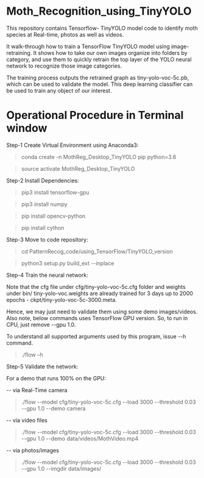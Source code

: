 # Moth_Recognition_using_TinyYOLO
This repository contains Tensorflow- TinyYOLO model code to identify moth species at Real-time, photos as well as videos. 

It walk-through how to train a TensorFlow TinyYOLO model using image-retraining. It shows how to take our own images organize into folders by category, and use them to quickly retrain the top layer of the YOLO neural network to recognize those image categories. 

The training process outputs the retrained graph as tiny-yolo-voc-5c.pb, which can be used to validate the model. This deep learning classifier can be used to train any object of our interest.

# Operational Procedure in Terminal window

Step-1 Create Virtual Environment using Anaconda3:

> conda create -n MothReg_Desktop_TinyYOLO pip python=3.6

> source activate MothReg_Desktop_TinyYOLO

Step-2 Install Dependencies:

> pip3 install tensorflow-gpu

> pip3 install numpy

> pip install opencv-python

> pip install cython

Step-3 Move to code repository:

> cd PatternRecog_code/using_TensorFlow/TinyYOLO_version

> python3 setup.py build_ext --inplace

Step-4 Train the neural network:

Note that the cfg file under cfg/tiny-yolo-voc-5c.cfg folder and weights under bin/ tiny-yolo-voc.weights are already trained for 3 days up to 2000 epochs - ckpt/tiny-yolo-voc-5c-3000.meta. 

Hence, we may just need to validate them using some demo images/videos. Also note, below commands uses TensorFlow GPU version. So, to run in CPU, just remove --gpu 1.0. 

To understand all supported arguments used by this program, issue --h command.

> ./flow –h

Step-5 Validate the network:

For a demo that runs 100% on the GPU:

-- via Real-Time camera
> ./flow --model cfg/tiny-yolo-voc-5c.cfg --load 3000 --threshold 0.03 --gpu 1.0 --demo camera

-- via video files
> ./flow --model cfg/tiny-yolo-voc-5c.cfg --load 3000 --threshold 0.03 --gpu 1.0 --demo data/videos/MothVideo.mp4

-- via photos/images
> ./flow --model cfg/tiny-yolo-voc-5c.cfg --load 3000 --threshold 0.03 --gpu 1.0 --imgdir data/images/
